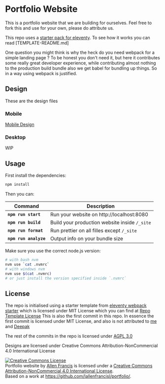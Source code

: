 # Portfolio Website

This is a portfolio website that we are building for ourselves. Feel free to fork this and use for your own, please do attribute us.

This repo uses a [starter pack for eleventy](https://github.com/clenemt/eleventy-webpack).
To see how it works you can read [TEMPLATE-README.md]

One question you might think is why the heck do you need webpack for a simple landing page ?
To be honest you don't need it, but here it contributes some really great developer experience,
while contributing almost nothing to the production build bundle also we get babel for bundling up things.
So in a way using webpack is justified.

## Design
These are the design files

### Mobile
[Mobile Design](design/mobile-pixel_2_xl.svg)

### Desktop
WIP

## Usage

First install the dependencies:

```sh
npm install
```

Then you can:

| Command               | Description                                   |
| --------------------- | --------------------------------------------- |
| **`npm run start`**   | Run your website on http://localhost:8080     |
| **`npm run build`**   | Build your production website inside `/_site` |
| **`npm run format`**  | Run prettier on all filles except `/_site`    |
| **`npm run analyze`** | Output info on your bundle size               |

Make sure you use the correct node.js version:

```sh
# with bash nvm 
nvm use `cat .nvmrc`
# with windows nvm
nvm use $(cat .nvmrc)
# or just install the version specified inside `.nvmrc`
```

## License

The repo is initialised using a starter template from [eleventy webpack starter](https://github.com/clenemt/eleventy-webpack) which is licensed under MIT License which you can find at [Repo Template License](TEMPLATE-LICENSE) This is also the first commit in this repo. In essence the first commit is licensed under MIT License, and also is not attributed to [me](https://github.com/lallenfrancisl/) and [Deepak](https://github.com/deeepak-me/)

The rest of the commits in the repo is licensed under [AGPL 3.0](LICENSE)

Designs are licensed under Creative Commons Attribution-NonCommercial 4.0 International License

<a rel="license" href="http://creativecommons.org/licenses/by-nc/4.0/"><img alt="Creative Commons License" style="border-width:0" src="https://i.creativecommons.org/l/by-nc/4.0/88x31.png" /></a><br /><span xmlns:dct="http://purl.org/dc/terms/" property="dct:title">Portfolio website</span> by <a xmlns:cc="http://creativecommons.org/ns#" href="https://allenfrancis.me" property="cc:attributionName" rel="cc:attributionURL">Allen Francis</a> is licensed under a <a rel="license" href="http://creativecommons.org/licenses/by-nc/4.0/">Creative Commons Attribution-NonCommercial 4.0 International License</a>.<br />Based on a work at <a xmlns:dct="http://purl.org/dc/terms/" href="https://github.com/lallenfrancisl/portfolio/" rel="dct:source">https://github.com/lallenfrancisl/portfolio/</a>.

